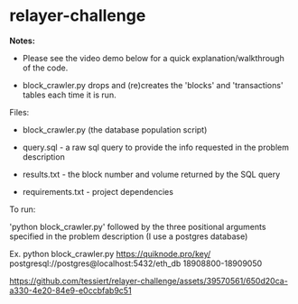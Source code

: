 # relayer-challenge

**Notes:**

- Please see the video demo below for a quick explanation/walkthrough of the code.

- block_crawler.py drops and (re)creates the 'blocks' and 'transactions' tables each time it is run.

Files:

- block_crawler.py (the database population script)  

- query.sql - a raw sql query to provide the info requested in the problem description

- results.txt - the block number and volume returned by the SQL query

- requirements.txt - project dependencies

To run:  

'python block_crawler.py' followed by the three positional arguments specified in the problem description (I use a postgres database) 

Ex.  python block_crawler.py https://quiknode.pro/key/ postgresql://postgres@localhost:5432/eth_db 18908800-18909050

https://github.com/tessiert/relayer-challenge/assets/39570561/650d20ca-a330-4e20-84e9-e0ccbfab9c51
